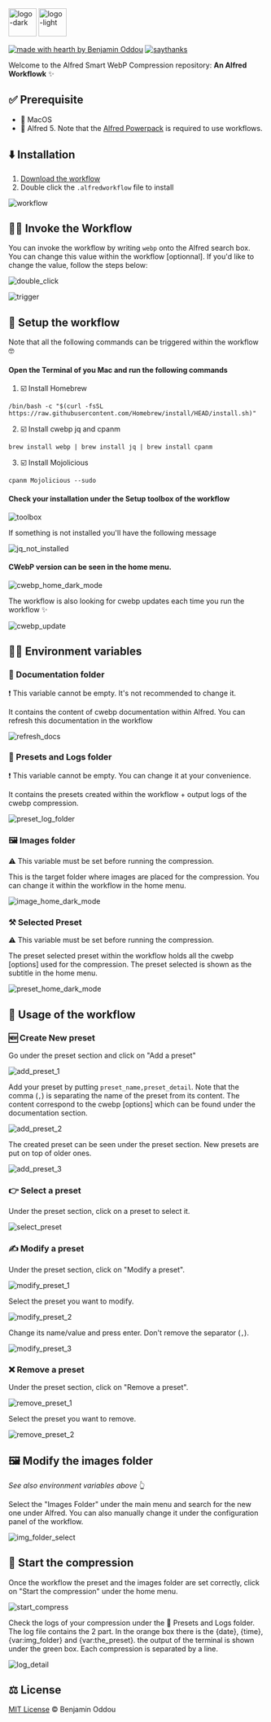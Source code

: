 <img src="public/icon_dark_mode.png#gh-dark-mode-only" alt="logo-dark" height="55"/>
<img src="public/icon_light_mode.png#gh-light-mode-only" alt="logo-light" height="55"/>

[![made with hearth by Benjamin Oddou](https://img.shields.io/badge/made%20with%20%E2%99%A5%20by-benjamin%20oddou-f4bd41.svg?style=flat)](https://github.com/BenjaminOddou)
[![saythanks](https://img.shields.io/badge/say-thanks-add19c.svg?style=flat)](https://saythanks.io/to/BenjaminOddou)

Welcome to the Alfred Smart WebP Compression repository: **An Alfred Workflowk** ✨

## ✅ Prerequisite

* 🍎 MacOS
* 🎩 Alfred 5. Note that the [Alfred Powerpack](https://www.alfredapp.com/powerpack/) is required to use workflows.

## ⬇️ Installation

1. [Download the workflow](https://github.com/BenjaminOddou/alfred-smart-webp-compression/releases/latest)
2. Double click the `.alfredworkflow` file to install

![workflow](src/images/workflow.png)

## 🧙‍♂️ Invoke the Workflow

You can invoke the workflow by writing `webp` onto the Alfred search box. You can change this value within the workflow [optionnal]. If you'd like to change the value, follow the steps below:

![double_click](src/images/double_click.png)

![trigger](src/images/trigger.png)

## 🧰 Setup the workflow

Note that all the following commands can be triggered within the workflow 🤓

#### Open the Terminal of you Mac and run the following commands

1. ☑️ Install Homebrew

`/bin/bash -c "$(curl -fsSL https://raw.githubusercontent.com/Homebrew/install/HEAD/install.sh)"`

2. ☑️ Install cwebp jq and cpanm

`brew install webp | brew install jq | brew install cpanm`

3. ☑️ Install Mojolicious

`cpanm Mojolicious --sudo`
 
#### Check your installation under the Setup toolbox of the workflow

![toolbox](src/images/toolbox_dark_mode.png)

If something is not installed you'll have the following message

![jq_not_installed](src/images/jq_not_installed.png)

#### CWebP version can be seen in the home menu.

![cwebp_home_dark_mode](src/images/cwebp_home_dark_mode.png)

 The workflow is also looking for cwebp updates each time you run the workflow ✨

![cwebp_update](src/images/cwebp_update.png)

## 👷‍♂️ Environment variables

### 📖 Documentation folder

❗ This variable cannot be empty. It's not recommended to change it.

It contains the content of cwebp documentation within Alfred. You can refresh this documentation in the workflow

![refresh_docs](src/images/refresh_docs_dark_mode.png)

### 📂 Presets and Logs folder

❗ This variable cannot be empty. You can change it at your convenience.

It contains the presets created within the workflow + output logs of the cwebp compression.

![preset_log_folder](src/images/preset_log_folder.png)

### 🖼️ Images folder

⚠️ This variable must be set before running the compression.

This is the target folder where images are placed for the compression. You can change it within the workflow in the home menu.

![image_home_dark_mode](src/images/image_home_dark_mode.png)

### ⚒️ Selected Preset

⚠️ This variable must be set before running the compression.

The preset selected preset within the workflow holds all the cwebp [options] used for the compression. The preset selected is shown as the subtitle in the home menu.

![preset_home_dark_mode](src/images/preset_home_dark_mode.png)

## 🤖 Usage of the workflow

### 🆕 Create New preset

Go under the preset section and click on "Add a preset"

![add_preset_1](src/images/add_preset_1.png)

Add your preset by putting `preset_name,preset_detail`. Note that the comma (`,`) is separating the name of the preset from its content. The content correspond to the cwebp [options] which can be found under the documentation section.

![add_preset_2](src/images/add_preset_2.png)

The created preset can be seen under the preset section. New presets are put on top of older ones.

![add_preset_3](src/images/add_preset_3.png)

### 👉 Select a preset

Under the preset section, click on a preset to select it.

![select_preset](src/images/select_preset.png)

### ✍️ Modify a preset

Under the preset section, click on "Modify a preset".

![modify_preset_1](src/images/modify_preset_1.png)

Select the preset you want to modify.

![modify_preset_2](src/images/modify_preset_2.png)

Change its name/value and press enter. Don't remove the separator (`,`).

![modify_preset_3](src/images/modify_preset_3.png)

### ❌ Remove a preset

Under the preset section, click on "Remove a preset".

![remove_preset_1](src/images/remove_preset_1.png)

Select the preset you want to remove.

![remove_preset_2](src/images/remove_preset_2.png)

## 🖼️ Modify the images folder

*See also environment variables above* 👆

Select the "Images Folder" under the main menu and search for the new one under Alfred. You can also manually change it under the configuration panel of the workflow.

![img_folder_select](src/images/img_folder_select.png)

## 🚀 Start the compression

Once the workflow the preset and the images folder are set correctly, click on "Start the compression" under the home menu.

![start_compress](src/images/start_compress.png)

Check the logs of your compression under the 📂 Presets and Logs folder. The log file contains the 2 part. In the orange box there is the {date}, {time}, {var:img_folder} and {var:the_preset}. the output of the terminal is shown under the green box. Each compression is separated by a line.

![log_detail](src/images/log_detail.png)

## ⚖️ License

[MIT License](LICENSE.md) © Benjamin Oddou